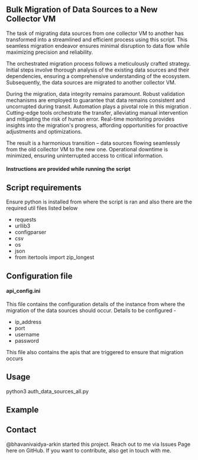 ## Bulk Migration of Data Sources to a New Collector VM

The task of migrating data sources from one collector VM to another has transformed into a streamlined and efficient process using this script. This seamless migration endeavor ensures minimal disruption to data flow while maximizing precision and reliability.

The orchestrated migration process follows a meticulously crafted strategy. Initial steps involve thorough analysis of the existing data sources and their dependencies, ensuring a comprehensive understanding of the ecosystem. Subsequently, the data sources are migrated to another collector VM.

During the migration, data integrity remains paramount. Robust validation mechanisms are employed to guarantee that data remains consistent and uncorrupted during transit. Automation plays a pivotal role in this migration . Cutting-edge tools orchestrate the transfer, alleviating manual intervention and mitigating the risk of human error. Real-time monitoring provides insights into the migration's progress, affording opportunities for proactive adjustments and optimizations.

The result is a harmonious transition – data sources flowing seamlessly from the old collector VM to the new one. Operational downtime is minimized, ensuring uninterrupted access to critical information. 
#### Instructions are provided while running the script

## Script requirements 

Ensure python is installed from where the script is ran and also there are the required util files listed below 
* requests 
* urllib3
* configparser
* csv
* os
* json
* from itertools import zip_longest

## Configuration file
#### api_config.ini

This file contains the configuration details of the instance from where the migration of the data sources should occur.
Details to be configured -

* ip_address
* port
* username
* password

This file also contains the apis that are triggered to ensure that migration occurs

## Usage

python3 auth_data_sources_all.py

## Example

## Contact

@bhavanivaidya-arkin started this project. Reach out to me via Issues Page here on GitHub. If you want to contribute, also get in touch with me.
